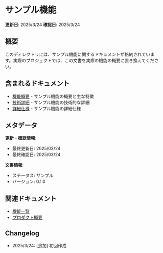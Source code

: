 # サンプル機能

**更新日**: 2025/3/24
**確認日**: 2025/3/24

## 概要

このディレクトリには、サンプル機能に関するドキュメントが格納されています。実際のプロジェクトでは、この文書を実際の機能の概要に置き換えてください。

## 含まれるドキュメント

- [機能概要](./overview.md) - サンプル機能の概要と主な特徴
- [技術詳細](./technical-details.md) - サンプル機能の技術的な詳細
- [詳細仕様](./specs.md) - サンプル機能の詳細仕様

## メタデータ

**更新・確認情報**:
- 最終更新日: 2025/03/24
- 最終確認日: 2025/03/24

**文書情報**:
- ステータス: サンプル
- バージョン: 0.1.0

## 関連ドキュメント

- [機能一覧](../README.md)
- [プロダクト概要](../../README.md)

## Changelog

- 2025/3/24: [追加] 初回作成